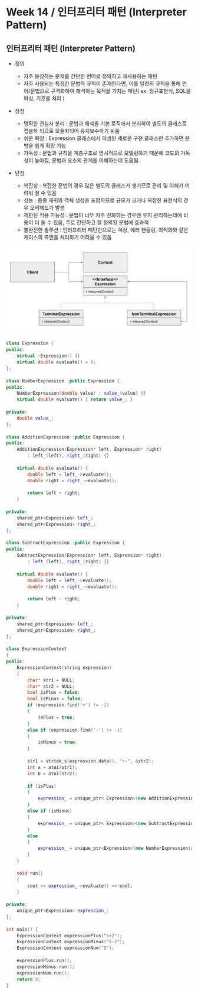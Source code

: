# Week 14 / 인터프리터 패턴 (Interpreter Pattern)

## 인터프리터 패턴 (Interpreter Pattern)
- 정의
   - 자주 등장하는 문제를 간단한 언어로 정의하고 재사용하는 패턴
   - 자주 사용되는 특정한 문법적 규칙이 존재한다면, 이를 일련의 규칙을 통해 언어/문법으로 규격화하여 해석하는 목적을 가지는 패턴( ex. 정규표현식, SQL을 파싱, 기호를 처리 )


- 장점
   - 명확한 관심사 분리 : 문법과 해석을 기본 로직에서 분리하여 별도의 클래스로 캡슐화 되므로 모듈화되어 유지보수하기 쉬움
   - 쉬운 확장 : Expression 클래스에서 파생된 새로운 구현 클래스만 추가하면 문법을 쉽게 확장 가능
   - 가독성 : 문법과 규칙을 계층구조로 명시적으로 모델링하기 때문에 코드의 가독성이 높아짐, 문법과 요소의 관계를 이해하는데 도움됨
 
   
- 단점
   - 복잡성 : 복잡한 문법의 경우 많은 별도의 클래스가 생기므로 관리 및 이해가 어려워 질 수 있음
   - 성능 : 종종 재귀와 객체 생성을 포함하므로 규모가 크거나 복잡한 표현식의 경우 오버헤드가 발생
   - 제한된 적용 가능성 : 문법이 너무 자주 진화하는 경우엔 유지 관리하는데에 비용이 더 들 수 있음, 주로 간단하고 잘 정의된 문법에 효과적
   - 불완전한 솔루션 : 인터프리터 패턴만으로는 렉싱, 에러 핸들링, 최적화와 같은 케이스의 측면을 처리하기 어려울 수 있음


![01](https://github.com/canyuo/canyuo.github.io/blob/main/week14_image1.png)


```cpp
class Expression {
public:
	virtual ~Expression() {}
	virtual double evaluate() = 0;
};

class NumberExpression :public Expression {
public:
	NumberExpression(double value) : value_(value) {}
	virtual double evaluate() { return value_; }

private:
	double value_;
};

class AdditionExpression :public Expression {
public:
	AdditionExpression(Expression* left, Expression* right)
		: left_(left), right_(right) {}

	virtual double evaluate() {
		double left = left_->evaluate();
		double right = right_->evaluate();

		return left + right;
	}

private:
	shared_ptr<Expression> left_;
	shared_ptr<Expression> right_;
};

class SubtractExpression :public Expression {
public:
	SubtractExpression(Expression* left, Expression* right)
		: left_(left), right_(right) {}

	virtual double evaluate() {
		double left = left_->evaluate();
		double right = right_->evaluate();

		return left - right;
	}

private:
	shared_ptr<Expression> left_;
	shared_ptr<Expression> right_;
};

class ExpressionContext 
{
public:
	ExpressionContext(string expression)
	{
		char* str1 = NULL;
		char* str2 = NULL;
		bool isPlus = false;
		bool isMinus = false;
		if (expression.find('+') != -1)
		{
			isPlus = true;
		}
		else if (expression.find('-') != -1)
		{
			isMinus = true;
		}

		str1 = strtok_s(expression.data(), "+-", &str2);
		int a = atoi(str1);
		int b = atoi(str2);

		if (isPlus)
		{
			expression_ = unique_ptr< Expression>(new AdditionExpression(new NumberExpression(a), new NumberExpression(b)));
		}
		else if (isMinus)
		{
			expression_ = unique_ptr< Expression>(new SubtractExpression(new NumberExpression(a), new NumberExpression(b)));
		}
		else
		{
			expression_ = unique_ptr<Expression>(new NumberExpression(a));
		}
	}

	void run()
	{
		cout << expression_->evaluate() << endl;
	}

private:
	unique_ptr<Expression> expression_;
};

int main() {
	ExpressionContext expressionPlus("5+2");
	ExpressionContext expressionMinus("5-2");
	ExpressionContext expressionNum("5");

	expressionPlus.run();
	expressionMinus.run();
	expressionNum.run();
	return 0;
}
```
